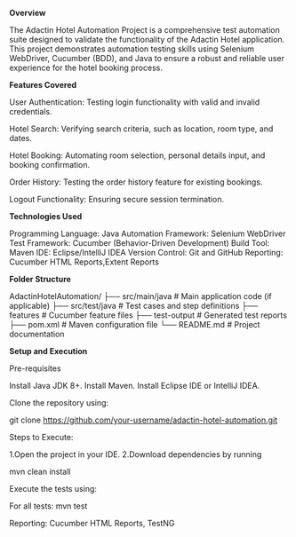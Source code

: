 **Overview**

The Adactin Hotel Automation Project is a comprehensive test automation suite designed to validate the functionality of the Adactin Hotel application. This project demonstrates automation testing skills using Selenium WebDriver, Cucumber (BDD), and Java to ensure a robust and reliable user experience for the hotel booking process.

**Features Covered**

User Authentication:
Testing login functionality with valid and invalid credentials.

Hotel Search:
Verifying search criteria, such as location, room type, and dates.

Hotel Booking:
Automating room selection, personal details input, and booking confirmation.

Order History:
Testing the order history feature for existing bookings.

Logout Functionality:
Ensuring secure session termination.

**Technologies Used**

Programming Language: Java
Automation Framework: Selenium WebDriver
Test Framework: Cucumber (Behavior-Driven Development)
Build Tool: Maven
IDE: Eclipse/IntelliJ IDEA
Version Control: Git and GitHub
Reporting: Cucumber HTML Reports,Extent Reports

**Folder Structure**

AdactinHotelAutomation/
├── src/main/java        # Main application code (if applicable)
├── src/test/java        # Test cases and step definitions
├── features             # Cucumber feature files
├── test-output          # Generated test reports
├── pom.xml              # Maven configuration file
└── README.md            # Project documentation

**Setup and Execution**

Pre-requisites

Install Java JDK 8+.
Install Maven.
Install Eclipse IDE or IntelliJ IDEA.

Clone the repository using:

git clone https://github.com/your-username/adactin-hotel-automation.git

Steps to Execute:

1.Open the project in your IDE.
2.Download dependencies by running

mvn clean install

Execute the tests using:

For all tests:
mvn test


Reporting: Cucumber HTML Reports, TestNG
